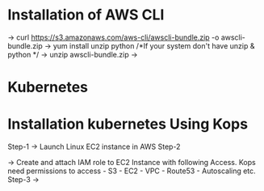 # Installation of AWS CLI
 -> curl https://s3.amazonaws.com/aws-cli/awscli-bundle.zip -o awscli-bundle.zip
 -> yum install unzip python     /*If your system don't have unzip & python */
 ->  unzip awscli-bundle.zip
 -> 
# Kubernetes
# Installation kubernetes Using Kops
Step-1 
 -> Launch Linux EC2 instance in AWS
Step-2
 
 -> Create and attach IAM role to EC2 Instance with following Access.
     Kops need permissions to access
      -	S3
	    - EC2
	    - VPC
	    - Route53
	    - Autoscaling
	      etc.
Step-3
 -> 

